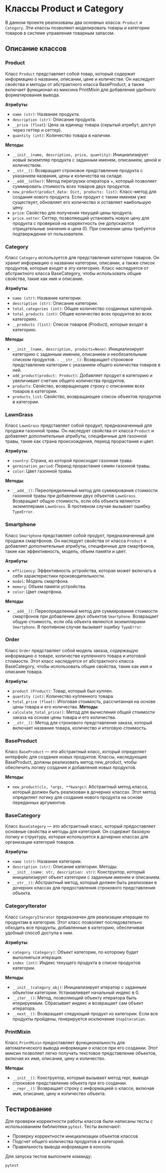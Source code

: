 # Классы Product и Category

В данном проекте реализованы два основных класса: `Product` и `Category`. Эти классы позволяют моделировать товары и категории товаров в системе управления товарным запасом.

## Описание классов

### Product

Класс `Product` представляет собой товар, который содержит информацию о названии, описании, цене и количестве. Он наследует свойства и методы от абстрактного класса BaseProduct, а также включает функционал из миксина PrintMixin для добавления удобного форматирования вывода.

**Атрибуты**:
- `name (str)`: Название продукта.
- `description (str)`: Описание продукта.
- `__price (float`): Цена за единицу товара (скрытый атрибут, доступ через геттер и сеттер).
- `quantity (int)`: Количество товара в наличии.

**Методы**:
- `__init__(name, description, price, quantity)`: Инициализирует новый экземпляр продукта с заданным именем, описанием, ценой и количеством.
- `__str__()`: Возвращает строковое представление продукта с указанием названия, цены и количества на складе.
- `__add__(other)`: Метод перегрузки оператора +, который позволяет суммировать стоимость всех товаров двух продуктов.
- `new_product(product_data: Dict, products: list)`: Класс-метод для создания нового продукта. Если продукт с таким именем уже существует, обновляет его количество и оставляет наибольшую цену.
- `price`: Свойство для получения текущей цены продукта.
- `price.setter`: Сеттер, позволяющий установить новую цену для продукта с проверкой на корректность (не допускаются отрицательные значения и цена 0). При снижении цены требуется подтверждение от пользователя.

### Category

Класс `Category` используется для представления категории товаров. Он хранит информацию о названии категории, описании, а также список продуктов, которые входят в эту категорию. Класс наследуется от абстрактного класса BaseCategory, чтобы использовать общие свойства, такие как имя и описание.

**Атрибуты**:
- `name (str)`: Название категории.
- `description (str)`: Описание категории.
- `total_categories (int)`: Общее количество созданных категорий.
- `total_products (int)`: Общее количество всех продуктов во всех категориях.
- `__products (list)`: Список товаров (Product), которые входят в категорию.

**Методы**:
- `__init__(name, description, products=None)`: Инициализирует категорию с заданным именем, описанием и необязательным списком продуктов.
`- __str__()`: Возвращает строковое представление категории с указанием общего количества товаров в ней.
- `add_product(product: Product)`: Добавляет продукт в категорию и увеличивает счетчик общего количества продуктов.
- `products`: Свойство, возвращающее строку с описанием всех товаров в категории.
- `products_list`: Свойство, возвращающее список объектов продуктов в категории.

### LawnGrass
Класс `LawnGrass` представляет собой продукт, предназначенный для продажи газонной травы. Он наследует свойства от класса `Product` и добавляет дополнительные атрибуты, специфичные для газонной травы, такие как страна происхождения, период прорастания и цвет.

**Атрибуты**:
- `country`: Страна, из которой происходит газонная трава.
- `germination_period`: Период прорастания семян газонной травы.
- `color`: Цвет газонной травы.

**Методы**:
- `__add__()`: Переопределенный метод для суммирования стоимости газонной травы при добавлении двух объектов `LawnGrass`. Возвращает общую стоимость, если оба объекта являются экземплярами `LawnGrass`. В противном случае вызывает ошибку `TypeError`.

### Smartphone
Класс `Smartphone` представляет собой продукт, предназначенный для продажи смартфонов. Он наследует свойства от класса `Product` и добавляет дополнительные атрибуты, специфичные для смартфонов, такие как эффективность, модель, объем памяти и цвет.

**Атрибуты**:
- `efficiency`: Эффективность устройства, которая может включать в себя характеристики производительности.
- `model`: Модель смартфона.
- `memory`: Объем памяти устройства.
- `color`: Цвет смартфона.

**Методы**:
- `__add__()`: Переопределенный метод для суммирования стоимости смартфонов при добавлении двух объектов `Smartphone`. Возвращает общую стоимость, если оба объекта являются экземплярами `Smartphone`. В противном случае вызывает ошибку `TypeError`.

### Order
Класс `Order` представляет собой модель заказа, содержащую информацию о товаре, количестве купленного товара и итоговой стоимости. Этот класс наследуется от абстрактного класса BaseCategory, чтобы использовать общие свойства, такие как имя и описание товара.

**Атрибуты**:
- `product (Product)`: Товар, который был куплен.
- `quantity (int)`: Количество купленного товара.
- `total_price (float)`: Итоговая стоимость, рассчитанная на основе цены товара и его количества.
**Методы**:
- `calculate_total_price()`: Метод для вычисления общей стоимости заказа на основе цены товара и его количества.
- `__str__()`: Метод для строкового представления заказа, который включает название товара, количество и итоговую стоимость.

### BaseProduct
Класс `BaseProduct` — это абстрактный класс, который определяет интерфейс для создания новых продуктов. Классы, наследующие BaseProduct, должны реализовать метод new_product, чтобы обеспечить логику создания и добавления новых продуктов.

**Методы**:
- `new_product(cls, *args, **kwargs)`: Абстрактный метод класса, который должен быть реализован в дочерних классах. Этот метод определяет логику для создания нового продукта на основе переданных аргументов.

### BaseCategory
Класс `BaseCategory` — это абстрактный класс, который предоставляет основные свойства и методы для категорий. Он содержит базовую логику и структуру, которая используется в дочерних классах для организации категорий товаров.

**Атрибуты**:
- `name (str)`: Название категории.
- `description (str)`: Описание категории.
Методы:
- `__init__(name: str, description: str)`: Конструктор, который инициализирует объект категории с заданным именем и описанием.
- `__str__()`: Абстрактный метод, который должен быть реализован в дочерних классах для предоставления строкового представления объекта.

### CategoryIterator
Класс `CategoryIterator` предназначен для реализации итерации по продуктам в категории. Этот класс позволяет последовательно обходить все продукты, добавленные в категорию, обеспечивая удобный способ доступа к ним.

**Атрибуты**:
- `category (Category)`: Объект категории, по которому будет выполняться итерация.
- `index (int)`: Индекс текущего продукта в списке продуктов категории.

**Методы**:
- `__init__(category_obj)`: Инициализирует итератор с заданным объектом категории. Устанавливает начальный индекс в 0.
- `__iter__()`: Метод, позволяющий объекту итератора быть итерируемым. Сбрасывает индекс и возвращает сам объект итератора.
- `__next__()`: Возвращает следующий продукт из категории. Если все продукты пройдены, генерируется исключение `StopIteration`.

### PrintMixin
Класс `PrintMixin` предоставляет функциональность для автоматического вывода информации о классе при его создании. Этот миксин позволяет легко получать текстовое представление объектов, включая их имя, описание, цену и количество.

**Методы**:
- `__init__()`: Конструктор, который вызывает метод repr, выводя строковое представление объекта при его создании.
- `__repr__()`: Возвращает строку с информацией о классе, включая имя, описание, цену и количество объекта.

## Тестирование

Для проверки корректности работы классов были написаны тесты с использованием библиотеки `pytest`. Тесты включают:

- Проверку корректности инициализации объектов классов
- Подсчет общего количества продуктов и категорий.
- Правильность вывода информации в консоль

Для запуска тестов выполните команду:

```bash
pytest
